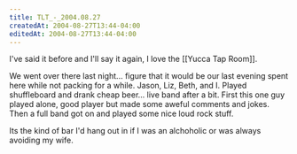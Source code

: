 ```yaml
---
title: TLT_-_2004.08.27
createdAt: 2004-08-27T13:44-04:00
editedAt: 2004-08-27T13:44-04:00
---
```


I've said it before and I'll say it again, I love the [[Yucca Tap Room]].

We went over there last night... figure that it would be our last evening spent here while not packing for a while. Jason, Liz, Beth, and I. Played shuffleboard and drank cheap beer... live band after a bit. First this one guy played alone, good player but made some aweful comments and jokes. Then a full band got on and played some nice loud rock stuff.

Its the kind of bar I'd hang out in if I was an alchoholic or was always avoiding my wife.

